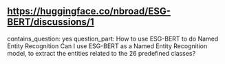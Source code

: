 ## https://huggingface.co/nbroad/ESG-BERT/discussions/1

contains_question: yes
question_part: How to use ESG-BERT to do Named Entity Recognition
Can I use ESG-BERT as a Named Entity Recognition model, to extract the entities related to the 26 predefined classes?